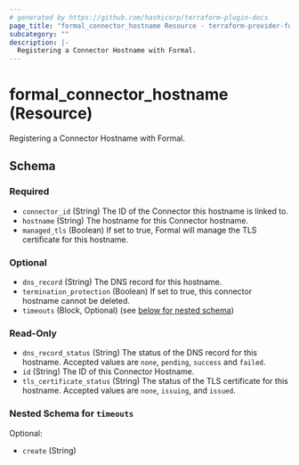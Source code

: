 ```yaml
---
# generated by https://github.com/hashicorp/terraform-plugin-docs
page_title: "formal_connector_hostname Resource - terraform-provider-formal"
subcategory: ""
description: |-
  Registering a Connector Hostname with Formal.
---
```


# formal_connector_hostname (Resource)

Registering a Connector Hostname with Formal.



<!-- schema generated by tfplugindocs -->
## Schema

### Required

- `connector_id` (String) The ID of the Connector this hostname is linked to.
- `hostname` (String) The hostname for this Connector hostname.
- `managed_tls` (Boolean) If set to true, Formal will manage the TLS certificate for this hostname.

### Optional

- `dns_record` (String) The DNS record for this hostname.
- `termination_protection` (Boolean) If set to true, this connector hostname cannot be deleted.
- `timeouts` (Block, Optional) (see [below for nested schema](#nestedblock--timeouts))

### Read-Only

- `dns_record_status` (String) The status of the DNS record for this hostname. Accepted values are `none`, `pending`, `success` and `failed`.
- `id` (String) The ID of this Connector Hostname.
- `tls_certificate_status` (String) The status of the TLS certificate for this hostname. Accepted values are `none`, `issuing`, and `issued`.

<a id="nestedblock--timeouts"></a>
### Nested Schema for `timeouts`

Optional:

- `create` (String)
